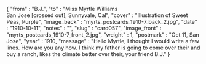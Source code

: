 {
  "from" : "B.J.",
  "to" : "Miss Myrtle Williams<br> San Jose [crossed out], Sunnyvale, Cal",
  "cover" : "Illustration of Sweet Peas, Purple",
  "image_back" : "myrts_postcards_1910-7_back_2.jpg",
  "date" : "1910-10-11",
  "notes" : "",
  "slug" : "card057",
  "image_front" : "myrts_postcards_1910-7_front_2.jpg",
  "weight" : 1,
  "postmark" : "Oct 11, San Jose",
  "year" : 1910,
  "message" : "Hello Myrtle, I thought I would write a few lines. How are you any how. I think my father is going to come over their and buy a ranch, likes the climate better over their, your friend B.J."
}
